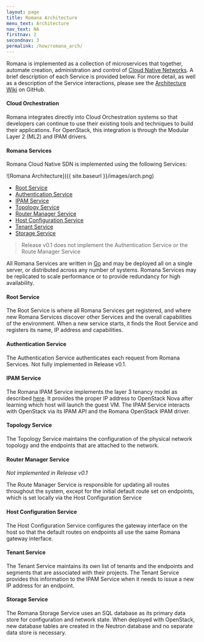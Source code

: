```yaml
---
layout: page
title: Romana Architecture
menu_text: Architecture
nav_text: NA
firstnav: 2
secondnav: 3
permalink: /how/romana_arch/
---
```


Romana is implemented as a collection of microservices that together, automate creation, administration and control of [Cloud Native Networks](/cloud/cloud_native_networks/). A brief description of each Service is provided below. For more detail, as well as a description of the Service interactions, please see the [Architecture Wiki](https://github.com/romana/core/wiki) on GitHub.

#### Cloud Orchestration

Romana integrates directly into Cloud Orchestration systems so that developers can continue to use their existing tools and techniques to build their applications. For OpenStack, this integration is through the Modular Layer 2 (ML2) and IPAM drivers.

#### Romana Services

Romana Cloud Native SDN is implemented using the following Services:

![Romana Architecture]({{ site.baseurl }}/images/arch.png)

- [Root Service](#root-service)
- [Authentication Service](#authorization-service)
- [IPAM Service](#ipam-service)
- [Topology Service](#topology-service)
- [Router Manager Service](#route-manager-service)
- [Host Configuration Service](#host-configuration-service)
- [Tenant Service](#tenant-service)
- [Storage Service](#storage-service)


> Release v0.1 does not implement the Authentication Service or the Route Manager Service

All Romana Services are written in [Go](https://golang.org/) and may be deployed all on a single server, or distributed across any number of systems. Romana Services may be replicated to scale performance or to provide redundancy for high availability. 


#### Root Service

The Root Service is where all Romana Services get registered, and where new Romana Services discover other Services and the overall capabilities of the environment. When a new service starts, it finds the Root Service and registers its name, IP address and capabilities. 

#### Authentication Service

The Authentication Service authenticates each request from Romana Services. Not fully implemented in Release v0.1.

#### IPAM Service

The Romana IPAM Service implements the layer 3 tenancy model as described [here](/how/romana_details/#ip-address-management/). It provides the proper IP address to OpenStack Nova after learning which host will launch the guest VM. The IPAM Service interacts with OpenStack via its IPAM API and the Romana OpenStack IPAM driver.

#### Topology Service

The Topology Service maintains the configuration of the physical network topology and the endpoints that are attached to the network.

#### Router Manager Service

*Not implemented in Release v0.1*

The Route Manager Service is responsible for updating all routes throughout the system, except for the initial default route set on endpoints, which is set locally via the Host Configuration Service

#### Host Configuration Service

The Host Configuration Service configures the gateway interface on the host so that the default routes on endpoints all use the same Romana gateway interface.


#### Tenant Service

The Tenant Service maintains its own list of tenants and the endpoints and segments that are associated with their projects. The Tenant Service provides this information to the IPAM Service when it needs to issue a new IP address for an endpoint.

#### Storage Service

The Romana Storage Service uses an SQL database as its primary data store for configuration and network state. When deployed with OpenStack, new database tables are created in the Neutron database and no separate data store is necessary.




